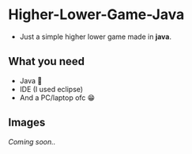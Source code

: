 # Higher-Lower-Game-Java

- Just a simple higher lower game made in **java**.

## What you need
- Java 🍵
- IDE (I used eclipse)
- And a PC/laptop ofc 😁

## Images

*Coming soon..*
